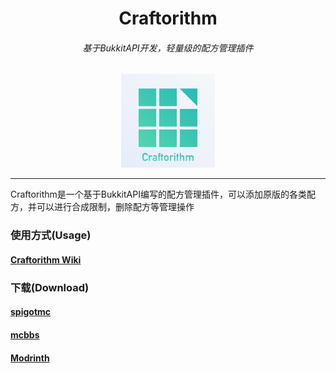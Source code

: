 <div align="center">
<h1>Craftorithm</h1>
<h6>基于BukkitAPI开发，轻量级的配方管理插件</h6>

<img src="./logo.png" width=150 height=150 alt="Craftorithm">
</div>

----
Craftorithm是一个基于BukkitAPI编写的配方管理插件，可以添加原版的各类配方，并可以进行合成限制，删除配方等管理操作

### 使用方式(Usage)
#### [Craftorithm Wiki](https://yufiriamazenta.gitbook.io/craftorithm-wiki/)

### 下载(Download)

#### [spigotmc](https://www.spigotmc.org/resources/craftorithm-customized-crafting-management-plugin-1-13-1-20-folia-supported.108429/)

#### [mcbbs](https://www.mcbbs.net/thread-1313942-1-1.html)

#### [Modrinth](https://modrinth.com/plugin/craftorithm)



